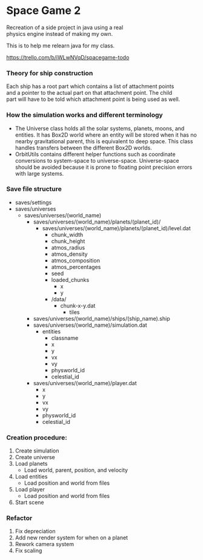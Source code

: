 # Space Game 2
Recreation of a side project in java using a real  
physics engine instead of making my own.

This is to help me relearn java for my class.

https://trello.com/b/iWLwNVqD/spacegame-todo

### Theory for ship construction
Each ship has a root part which contains a list of attachment points  
and a pointer to the actual part on that attachment point. The child  
part will have to be told which attachment point is being used as well.

### How the simulation works and different terminology
- The Universe class holds all the solar systems, planets, moons, and entities. It has Box2D world where an entity will be stored when it has no nearby gravitational parent, this is equivalent to deep space. This class handles transfers between the different Box2D worlds.
- OrbitUtils contains different helper functions such as coordinate conversions to system-space to universe-space. Universe-space should be avoided because it is prone to floating point precision errors with large systems.
  
### Save file structure
- saves/settings
- saves/universes
    - saves/universes/(world_name)
        - saves/universes/(world_name)/planets/(planet_id)/
            - saves/universes/(world_name)/planets/(planet_id)/level.dat
                - chunk_width
                - chunk_height
                - atmos_radius
                - atmos_density
                - atmos_composition
                - atmos_percentages
                - seed
                - loaded_chunks
                    - x
                    - y
                - /data/
                    - chunk-x-y.dat
                        - tiles
        - saves/universes/(world_name)/ships/(ship_name).ship
        - saves/universes/(world_name)/simulation.dat
            - entities
                - classname
                - x
                - y
                - vx
                - vy
                - physworld_id
                - celestial_id
        - saves/universes/(world_name)/player.dat
            - x
            - y
            - vx
            - vy
            - physworld_id
            - celestial_id

### Creation procedure:
1. Create simulation
2. Create universe
3. Load planets
    - Load world, parent, position, and velocity
4. Load entities
    - Load position and world from files
5. Load player
    - Load position and world from files
6. Start scene

### Refactor
1. Fix depreciation
2. Add new render system for when on a planet
3. Rework camera system
4. Fix scaling